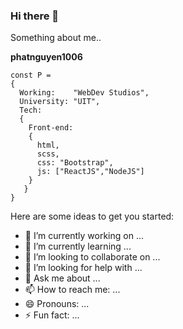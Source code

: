 ### Hi there 👋

Something about me..

**phatnguyen1006**
```script
const P =
{
  Working:    "WebDev Studios",
  University: "UIT",
  Tech:
  {
    Front-end:
    {
      html,
      scss,
      css: "Bootstrap",
      js: ["ReactJS","NodeJS"]
    }
   }
}
```
Here are some ideas to get you started:

- 🔭 I’m currently working on ...
- 🌱 I’m currently learning ...
- 👯 I’m looking to collaborate on ...
- 🤔 I’m looking for help with ...
- 💬 Ask me about ...
- 📫 How to reach me: ...
- 😄 Pronouns: ...
- ⚡ Fun fact: ...
